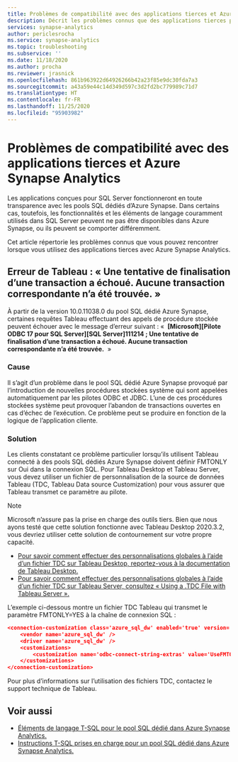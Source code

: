 ```yaml
---
title: Problèmes de compatibilité avec des applications tierces et Azure Synapse Analytics
description: Décrit les problèmes connus que des applications tierces peuvent rencontrer avec Azure Synapse
services: synapse-analytics
author: periclesrocha
ms.service: synapse-analytics
ms.topic: troubleshooting
ms.subservice: ''
ms.date: 11/18/2020
ms.author: procha
ms.reviewer: jrasnick
ms.openlocfilehash: 861b963922d64926266b42a23f85e9dc30fda7a3
ms.sourcegitcommit: a43a59e44c14d349d597c3d2fd2bc779989c71d7
ms.translationtype: HT
ms.contentlocale: fr-FR
ms.lasthandoff: 11/25/2020
ms.locfileid: "95903982"
---
```

# <a name="compatibility-issues-with-third-party-applications-and-azure-synapse-analytics"></a>Problèmes de compatibilité avec des applications tierces et Azure Synapse Analytics

Les applications conçues pour SQL Server fonctionneront en toute transparence avec les pools SQL dédiés d’Azure Synapse. Dans certains cas, toutefois, les fonctionnalités et les éléments de langage couramment utilisés dans SQL Server peuvent ne pas être disponibles dans Azure Synapse, ou ils peuvent se comporter différemment.

Cet article répertorie les problèmes connus que vous pouvez rencontrer lorsque vous utilisez des applications tierces avec Azure Synapse Analytics. 

## <a name="tableau-error-an-attempt-to-complete-a-transaction-has-failed-no-corresponding-transaction-found"></a>Erreur de Tableau : « Une tentative de finalisation d’une transaction a échoué. Aucune transaction correspondante n’a été trouvée. »

À partir de la version 10.0.11038.0 du pool SQL dédié Azure Synapse, certaines requêtes Tableau effectuant des appels de procédure stockée peuvent échouer avec le message d’erreur suivant : «  **[Microsoft][Pilote ODBC 17 pour SQL Server][SQL Server]111214 ; Une tentative de finalisation d’une transaction a échoué. Aucune transaction correspondante n’a été trouvée.**  »

### <a name="cause"></a>Cause

Il s’agit d’un problème dans le pool SQL dédié Azure Synapse provoqué par l’introduction de nouvelles procédures stockées système qui sont appelées automatiquement par les pilotes ODBC et JDBC. L’une de ces procédures stockées système peut provoquer l’abandon de transactions ouvertes en cas d’échec de l’exécution. Ce problème peut se produire en fonction de la logique de l’application cliente.

### <a name="solution"></a>Solution
Les clients constatant ce problème particulier lorsqu’ils utilisent Tableau connecté à des pools SQL dédiés Azure Synapse doivent définir FMTONLY sur Oui dans la connexion SQL. Pour Tableau Desktop et Tableau Server, vous devez utiliser un fichier de personnalisation de la source de données Tableau (TDC, Tableau Data source Customization) pour vous assurer que Tableau transmet ce paramètre au pilote.  

> [!NOTE] 
> Microsoft n’assure pas la prise en charge des outils tiers. Bien que nous ayons testé que cette solution fonctionne avec Tableau Desktop 2020.3.2, vous devriez utiliser cette solution de contournement sur votre propre capacité.
>

* [Pour savoir comment effectuer des personnalisations globales à l’aide d’un fichier TDC sur Tableau Desktop, reportez-vous à la documentation de Tableau Desktop.](https://help.tableau.com/current/pro/desktop/en-us/odbc_customize.htm)
* [Pour savoir comment effectuer des personnalisations globales à l’aide d’un fichier TDC sur Tableau Server, consultez « Using a .TDC File with Tableau Server ».](https://kb.tableau.com/articles/howto/using-a-tdc-file-with-tableau-server)

L’exemple ci-dessous montre un fichier TDC Tableau qui transmet le paramètre FMTONLY=YES à la chaîne de connexion SQL :

```json
<connection-customization class='azure_sql_dw' enabled='true' version='18.1'>
    <vendor name='azure_sql_dw' />
    <driver name='azure_sql_dw' />
    <customizations>        
        <customization name='odbc-connect-string-extras' value='UseFMTONLY=yes' />
    </customizations>
</connection-customization>
```
Pour plus d’informations sur l’utilisation des fichiers TDC, contactez le support technique de Tableau. 

## <a name="see-also"></a>Voir aussi

* [Éléments de langage T-SQL pour le pool SQL dédié dans Azure Synapse Analytics.](https://docs.microsoft.com/azure/synapse-analytics/sql-data-warehouse/sql-data-warehouse-reference-tsql-language-elements?toc=/azure/synapse-analytics/toc.json&bc=/azure/synapse-analytics/breadcrumb/toc.json)
* [Instructions T-SQL prises en charge pour un pool SQL dédié dans Azure Synapse Analytics.](https://docs.microsoft.com/azure/synapse-analytics/sql-data-warehouse/sql-data-warehouse-reference-tsql-statements)

